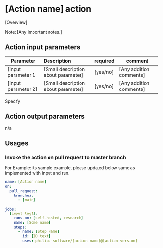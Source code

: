 # [Action name] action

[Overview]

Note: 
[Any important notes.]

## Action input parameters

| Parameter                      | Description                                              | required |  comment                                    |
| ------------------------------ | :------------------------------------------------------- | -------- | ------------------------------------------- |
| [input parameter 1             | [Small description about parameter]                      | [yes/no] | [Any addition comments]                     |     |
| [input parameter 2]            | [Small description about parameter]                      | [yes/no] | [Any addition comments]                     |


Specify
## Action output parameters

n/a

## Usages

### Invoke the action on pull request to master branch
For Example: its sample example, please updated below same as implemented with input and run.

```yml
name: [Action name]
on:
  pull_request:
    branches:
      - [main]
        
jobs:
  [input tag1]:
    runs-on: [self-hosted, research]
    name: [Some name]
    steps:
      - name: [Step Name]
        id: [ID text]
        uses: philips-software/[action name]@[action version]
```

